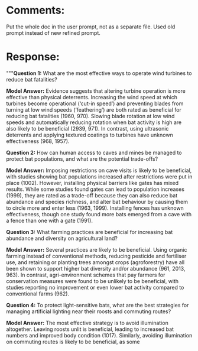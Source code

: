 # Comments: #
Put the whole doc in the user prompt, not as a separate file. Used old prompt instead of new refined prompt.


# Response: #
"""**Question 1:** What are the most effective ways to operate wind turbines to reduce bat fatalities?

**Model Answer:** Evidence suggests that altering turbine operation is more effective than physical deterrents. Increasing the wind speed at which turbines become operational (‘cut-in speed’) and preventing blades from turning at low wind speeds (‘feathering’) are both rated as beneficial for reducing bat fatalities (1960, 970). Slowing blade rotation at low wind speeds and automatically reducing rotation when bat activity is high are also likely to be beneficial (2939, 971). In contrast, using ultrasonic deterrents and applying textured coatings to turbines have unknown effectiveness (968, 1957).

**Question 2:** How can human access to caves and mines be managed to protect bat populations, and what are the potential trade-offs?

**Model Answer:** Imposing restrictions on cave visits is likely to be beneficial, with studies showing bat populations increased after restrictions were put in place (1002). However, installing physical barriers like gates has mixed results. While some studies found gates can lead to population increases (1999), they are rated as a trade-off because they can also reduce bat abundance and species richness, and alter bat behaviour by causing them to circle more and enter less (1963, 1999). Installing fences has unknown effectiveness, though one study found more bats emerged from a cave with a fence than one with a gate (1991).

**Question 3:** What farming practices are beneficial for increasing bat abundance and diversity on agricultural land?  

**Model Answer:** Several practices are likely to be beneficial. Using organic farming instead of conventional methods, reducing pesticide and fertiliser use, and retaining or planting trees amongst crops (agroforestry) have all been shown to support higher bat diversity and/or abundance (961, 2013, 963). In contrast, agri-environment schemes that pay farmers for conservation measures were found to be unlikely to be beneficial, with studies reporting no improvement or even lower bat activity compared to conventional farms (962).

**Question 4:** To protect light-sensitive bats, what are the best strategies for managing artificial lighting near their roosts and commuting routes?

**Model Answer:** The most effective strategy is to avoid illumination altogether. Leaving roosts unlit is beneficial, leading to increased bat numbers and improved body condition (1017). Similarly, avoiding illumination on commuting routes is likely to be beneficial, as some